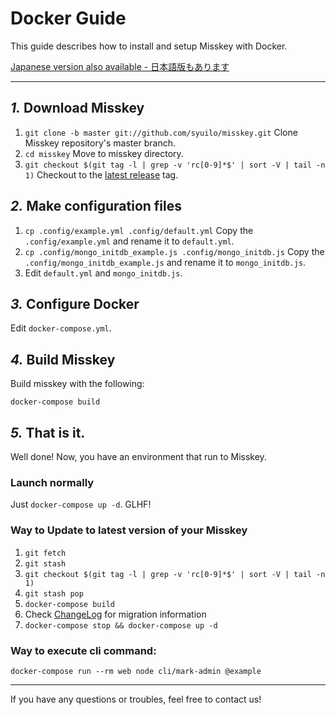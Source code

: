 Docker Guide
================================================================

This guide describes how to install and setup Misskey with Docker.

[Japanese version also available - 日本語版もあります](./docker.ja.md)

----------------------------------------------------------------

*1.* Download Misskey
----------------------------------------------------------------
1. `git clone -b master git://github.com/syuilo/misskey.git` Clone Misskey repository's master branch.
2. `cd misskey` Move to misskey directory.
3. `git checkout $(git tag -l | grep -v 'rc[0-9]*$' | sort -V | tail -n 1)` Checkout to the [latest release](https://github.com/syuilo/misskey/releases/latest) tag.

*2.* Make configuration files
----------------------------------------------------------------
1. `cp .config/example.yml .config/default.yml` Copy the `.config/example.yml` and rename it to `default.yml`.
2. `cp .config/mongo_initdb_example.js .config/mongo_initdb.js` Copy the `.config/mongo_initdb_example.js` and rename it to `mongo_initdb.js`.
2. Edit `default.yml` and `mongo_initdb.js`.

*3.* Configure Docker
----------------------------------------------------------------
Edit `docker-compose.yml`.

*4.* Build Misskey
----------------------------------------------------------------
Build misskey with the following:

`docker-compose build`

*5.* That is it.
----------------------------------------------------------------
Well done! Now, you have an environment that run to Misskey.

### Launch normally
Just `docker-compose up -d`. GLHF!

### Way to Update to latest version of your Misskey
1. `git fetch`
2. `git stash`
3. `git checkout $(git tag -l | grep -v 'rc[0-9]*$' | sort -V | tail -n 1)`
4. `git stash pop`
5. `docker-compose build`
6. Check [ChangeLog](../CHANGELOG.md) for migration information
7. `docker-compose stop && docker-compose up -d`

### Way to execute cli command:
`docker-compose run --rm web node cli/mark-admin @example`

----------------------------------------------------------------

If you have any questions or troubles, feel free to contact us!
